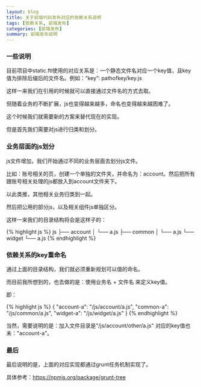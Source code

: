 ```yaml
---
layout: blog
title: 关于前端代码发布对应的依赖关系说明
tags: [依赖关系, 前端发布]
categories: [前端发布]
summary: 前端发布说明
---
```

### 一些说明
目前项目中static.ftl使用的对应关系是：一个静态文件名对应一个key值，且key值为排除后缀后的文件名。例如：“key”: pathofkey/key.js

这样一来我们在引用的时候就可以直接通过文件名的方式去取。

但随着业务的不断扩展，js也变得越来越多，命名也变得越来越困难了。

这个时候我们就需要新的方案来替代现在的实现。

但是首先我们需要对js进行归类和划分。

### 业务层面的js划分
js文件增加，我们开始通过不同的业务层面去划分js文件。

比如：账号相关的页，创建一个单独的文件夹，并命名为：account。然后把所有跟账号相关处理的js都放入到account文件夹下。

以此类推，其他相关业务归类到一起。

然后把公用的部分js，以及相关组件js单独区分。

这样一来我们的目录结构将会是这样子的：

{% highlight js %}
js
├── account
│   └── a.js
├── common
│   └── a.js
└── widget
    └── a.js
{% endhighlight %}

### 依赖关系的key重命名
通过上面的目录结构，我们就必须重新规划可以值的命名。

而目前我所想到的，也去做的是：使用业务名 + 文件名 来定义key值。

即：

{% highlight js %}
{
    "account-a": "/js/account/a.js",
    "common-a": "/js/common/a.js",
    "widget-a": "/js/widget/a.js"
}
{% endhighlight %}

当然，需要说明的是：加入文件目录是"/js/account/other/a.js" 对应的key值也未："account-a"。

### 最后
最后说明的是，上面的对应实现都通过grunt任务机制实现了。

具体参考：<https://npmjs.org/package/grunt-tree>
